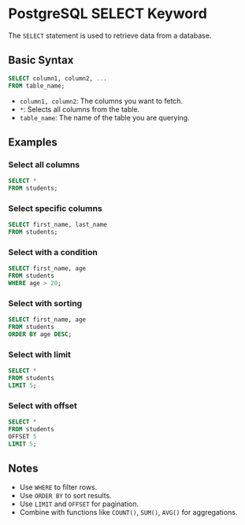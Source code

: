 

# PostgreSQL SELECT Keyword

The `SELECT` statement is used to retrieve data from a database.

## Basic Syntax
```sql
SELECT column1, column2, ...
FROM table_name;
```

- `column1, column2`: The columns you want to fetch.
- `*`: Selects all columns from the table.
- `table_name`: The name of the table you are querying.

## Examples

### Select all columns
```sql
SELECT * 
FROM students;
```

### Select specific columns
```sql
SELECT first_name, last_name
FROM students;
```

### Select with a condition
```sql
SELECT first_name, age
FROM students
WHERE age > 20;
```

### Select with sorting
```sql
SELECT first_name, age
FROM students
ORDER BY age DESC;
```

### Select with limit
```sql
SELECT *
FROM students
LIMIT 5;
```

### Select with offset
```sql
SELECT *
FROM students
OFFSET 5
LIMIT 5;
```

## Notes
- Use `WHERE` to filter rows.
- Use `ORDER BY` to sort results.
- Use `LIMIT` and `OFFSET` for pagination.
- Combine with functions like `COUNT()`, `SUM()`, `AVG()` for aggregations.
